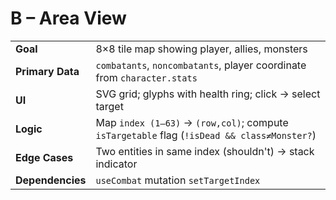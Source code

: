 # B – Area View

|  |  |
|---|---|
| **Goal** | 8×8 tile map showing player, allies, monsters |
| **Primary Data** | `combatants`, `noncombatants`, player coordinate from `character.stats` |
| **UI** | SVG grid; glyphs with health ring; click → select target |
| **Logic** | Map `index (1–63)` → `(row,col)`; compute `isTargetable` flag (`!isDead && class≠Monster?`) |
| **Edge Cases** | Two entities in same index (shouldn't) → stack indicator |
| **Dependencies** | `useCombat` mutation `setTargetIndex` |
